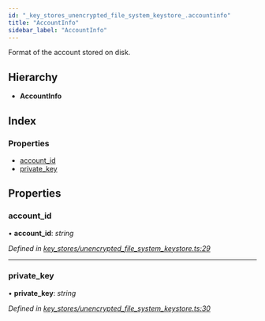 ```yaml
---
id: "_key_stores_unencrypted_file_system_keystore_.accountinfo"
title: "AccountInfo"
sidebar_label: "AccountInfo"
---
```


Format of the account stored on disk.

## Hierarchy

* **AccountInfo**

## Index

### Properties

* [account_id](_key_stores_unencrypted_file_system_keystore_.accountinfo.md#account_id)
* [private_key](_key_stores_unencrypted_file_system_keystore_.accountinfo.md#private_key)

## Properties

###  account_id

• **account_id**: *string*

*Defined in [key_stores/unencrypted_file_system_keystore.ts:29](https://github.com/nearprotocol/nearlib/blob/f222a4e/src.ts/key_stores/unencrypted_file_system_keystore.ts#L29)*

___

###  private_key

• **private_key**: *string*

*Defined in [key_stores/unencrypted_file_system_keystore.ts:30](https://github.com/nearprotocol/nearlib/blob/f222a4e/src.ts/key_stores/unencrypted_file_system_keystore.ts#L30)*
